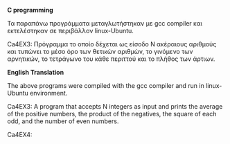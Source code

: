 **C programming**

Τα παραπάνω προγράμματα μεταγλωτήστηκαν με gcc compiler και εκτελέστηκαν σε περιβάλλον linux-Ubuntu.

Ca4EX3: Πρόγραμμα το οποίο δέχεται ως είσοδο Ν ακέραιους αριθμούς και τυπώνει το μέσο όρο των θετικών αριθμών, το γινόμενο των αρνητικών, το τετράγωνο του κάθε περιττού και το πλήθος των άρτιων. 


**English Translation**

The above programs were compiled with the gcc compiler and run in linux-Ubuntu environment.

Ca4EX3: A program that accepts N integers as input and prints the average of the positive numbers, the product of the negatives, the square of each odd, and the number of even numbers.

Ca4EX4:
